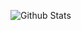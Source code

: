 ![Github Stats](https://github-readme-stats.vercel.app/api?username=kabir4691&count_private=true&show_icons=true&theme=gruvbox)
